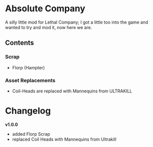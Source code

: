 # Absolute Company
A silly little mod for Lethal Company; I got a little too into the game and wanted to try and mod it, now here we are.

## Contents
### Scrap
- Florp (Hampter)

### Asset Replacements
- Coil-Heads are replaced with Mannequins from ULTRAKILL


# Changelog
**v1.0.0**
- added Florp Scrap
- replaced Coil Heads with Mannequins from Ultrakill